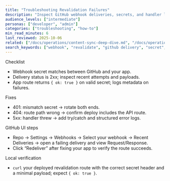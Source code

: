 ```yaml
---
title: "Troubleshooting Revalidation Failures"
description: "Inspect GitHub webhook deliveries, secrets, and handler logic when on-demand revalidation fails."
audience_levels: ["intermediate"]
personas: ["developer", "admin"]
categories: ["troubleshooting", "how-to"]
min_read_minutes: 6
last_reviewed: 2025-10-06
related: ["/docs/operations/content-sync-deep-dive.md", "/docs/operations/admin-dashboard.md"]
search_keywords: ["webhook", "revalidate", "github delivery", "secret", "nextjs"]
---
```


Checklist

- Webhook secret matches between GitHub and your app.
- Delivery status is 2xx; inspect recent attempts and payloads.
- App route returns `{ ok: true }` on valid secret; logs metadata on failures.

Fixes

- 401: mismatch secret → rotate both ends.
- 404: route path wrong → confirm deploy includes the API route.
- 5xx: handler threw → add try/catch and structured error logs.

GitHub UI steps

- Repo → Settings → Webhooks → Select your webhook → Recent Deliveries → open a failing delivery and view Request/Response.
- Click “Redeliver” after fixing your app to verify the route succeeds.

Local verification

- `curl` your deployed revalidation route with the correct secret header and a minimal payload; expect `{ ok: true }`.
